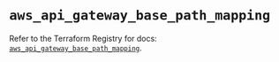 # `aws_api_gateway_base_path_mapping`

Refer to the Terraform Registry for docs: [`aws_api_gateway_base_path_mapping`](https://registry.terraform.io/providers/hashicorp/aws/5.46.0/docs/resources/api_gateway_base_path_mapping).
